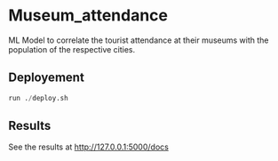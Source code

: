 # Museum_attendance

ML Model to correlate the tourist attendance at their museums with the population of the respective cities.

## Deployement
```python
run ./deploy.sh
```

## Results

See the results at http://127.0.0.1:5000/docs
